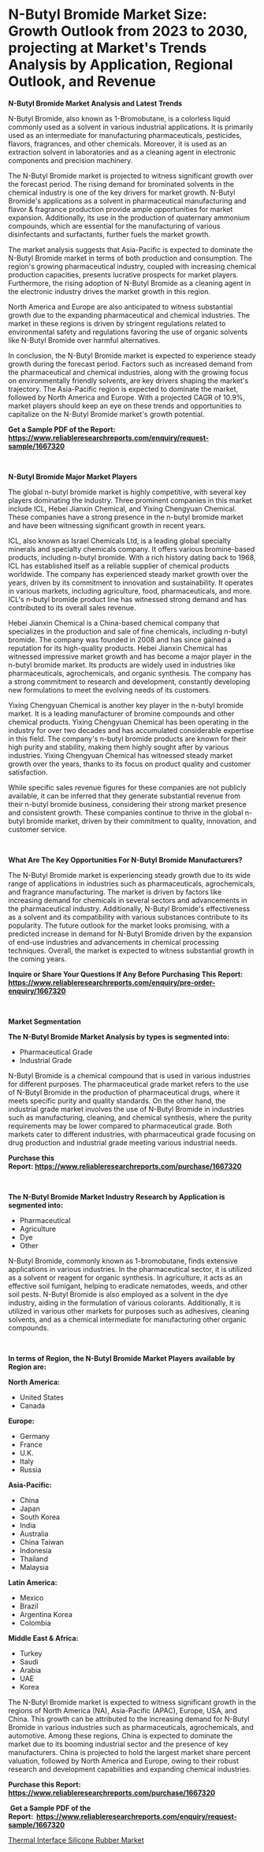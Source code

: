<p><h1>N-Butyl Bromide Market Size: Growth Outlook from 2023 to 2030, projecting at Market's Trends Analysis by Application, Regional Outlook, and Revenue</h1></p><p><strong>N-Butyl Bromide Market Analysis and Latest Trends</strong></p>
<p><p>N-Butyl Bromide, also known as 1-Bromobutane, is a colorless liquid commonly used as a solvent in various industrial applications. It is primarily used as an intermediate for manufacturing pharmaceuticals, pesticides, flavors, fragrances, and other chemicals. Moreover, it is used as an extraction solvent in laboratories and as a cleaning agent in electronic components and precision machinery.</p><p>The N-Butyl Bromide market is projected to witness significant growth over the forecast period. The rising demand for brominated solvents in the chemical industry is one of the key drivers for market growth. N-Butyl Bromide's applications as a solvent in pharmaceutical manufacturing and flavor & fragrance production provide ample opportunities for market expansion. Additionally, its use in the production of quaternary ammonium compounds, which are essential for the manufacturing of various disinfectants and surfactants, further fuels the market growth.</p><p>The market analysis suggests that Asia-Pacific is expected to dominate the N-Butyl Bromide market in terms of both production and consumption. The region's growing pharmaceutical industry, coupled with increasing chemical production capacities, presents lucrative prospects for market players. Furthermore, the rising adoption of N-Butyl Bromide as a cleaning agent in the electronic industry drives the market growth in this region.</p><p>North America and Europe are also anticipated to witness substantial growth due to the expanding pharmaceutical and chemical industries. The market in these regions is driven by stringent regulations related to environmental safety and regulations favoring the use of organic solvents like N-Butyl Bromide over harmful alternatives.</p><p>In conclusion, the N-Butyl Bromide market is expected to experience steady growth during the forecast period. Factors such as increased demand from the pharmaceutical and chemical industries, along with the growing focus on environmentally friendly solvents, are key drivers shaping the market's trajectory. The Asia-Pacific region is expected to dominate the market, followed by North America and Europe. With a projected CAGR of 10.9%, market players should keep an eye on these trends and opportunities to capitalize on the N-Butyl Bromide market's growth potential.</p></p>
<p><strong>Get a Sample PDF of the Report:&nbsp; <a href="https://www.reliableresearchreports.com/enquiry/request-sample/1667320">https://www.reliableresearchreports.com/enquiry/request-sample/1667320</a></strong></p>
<p>&nbsp;</p>
<p><strong>N-Butyl Bromide Major Market Players</strong></p>
<p><p>The global n-butyl bromide market is highly competitive, with several key players dominating the industry. Three prominent companies in this market include ICL, Hebei Jianxin Chemical, and Yixing Chengyuan Chemical. These companies have a strong presence in the n-butyl bromide market and have been witnessing significant growth in recent years.</p><p>ICL, also known as Israel Chemicals Ltd, is a leading global specialty minerals and specialty chemicals company. It offers various bromine-based products, including n-butyl bromide. With a rich history dating back to 1968, ICL has established itself as a reliable supplier of chemical products worldwide. The company has experienced steady market growth over the years, driven by its commitment to innovation and sustainability. It operates in various markets, including agriculture, food, pharmaceuticals, and more. ICL's n-butyl bromide product line has witnessed strong demand and has contributed to its overall sales revenue.</p><p>Hebei Jianxin Chemical is a China-based chemical company that specializes in the production and sale of fine chemicals, including n-butyl bromide. The company was founded in 2008 and has since gained a reputation for its high-quality products. Hebei Jianxin Chemical has witnessed impressive market growth and has become a major player in the n-butyl bromide market. Its products are widely used in industries like pharmaceuticals, agrochemicals, and organic synthesis. The company has a strong commitment to research and development, constantly developing new formulations to meet the evolving needs of its customers.</p><p>Yixing Chengyuan Chemical is another key player in the n-butyl bromide market. It is a leading manufacturer of bromine compounds and other chemical products. Yixing Chengyuan Chemical has been operating in the industry for over two decades and has accumulated considerable expertise in this field. The company's n-butyl bromide products are known for their high purity and stability, making them highly sought after by various industries. Yixing Chengyuan Chemical has witnessed steady market growth over the years, thanks to its focus on product quality and customer satisfaction.</p><p>While specific sales revenue figures for these companies are not publicly available, it can be inferred that they generate substantial revenue from their n-butyl bromide business, considering their strong market presence and consistent growth. These companies continue to thrive in the global n-butyl bromide market, driven by their commitment to quality, innovation, and customer service.</p></p>
<p>&nbsp;</p>
<p><strong>What Are The Key Opportunities For N-Butyl Bromide Manufacturers?</strong></p>
<p><p>The N-Butyl Bromide market is experiencing steady growth due to its wide range of applications in industries such as pharmaceuticals, agrochemicals, and fragrance manufacturing. The market is driven by factors like increasing demand for chemicals in several sectors and advancements in the pharmaceutical industry. Additionally, N-Butyl Bromide's effectiveness as a solvent and its compatibility with various substances contribute to its popularity. The future outlook for the market looks promising, with a predicted increase in demand for N-Butyl Bromide driven by the expansion of end-use industries and advancements in chemical processing techniques. Overall, the market is expected to witness substantial growth in the coming years.</p></p>
<p><strong>Inquire or Share Your Questions If Any Before Purchasing This Report: <a href="https://www.reliableresearchreports.com/enquiry/pre-order-enquiry/1667320">https://www.reliableresearchreports.com/enquiry/pre-order-enquiry/1667320</a></strong></p>
<p>&nbsp;</p>
<p><strong>Market Segmentation</strong></p>
<p><strong>The N-Butyl Bromide Market Analysis by types is segmented into:</strong></p>
<p><ul><li>Pharmaceutical Grade</li><li>Industrial Grade</li></ul></p>
<p><p>N-Butyl Bromide is a chemical compound that is used in various industries for different purposes. The pharmaceutical grade market refers to the use of N-Butyl Bromide in the production of pharmaceutical drugs, where it meets specific purity and quality standards. On the other hand, the industrial grade market involves the use of N-Butyl Bromide in industries such as manufacturing, cleaning, and chemical synthesis, where the purity requirements may be lower compared to pharmaceutical grade. Both markets cater to different industries, with pharmaceutical grade focusing on drug production and industrial grade meeting various industrial needs.</p></p>
<p><strong>Purchase this Report:&nbsp;<a href="https://www.reliableresearchreports.com/purchase/1667320">https://www.reliableresearchreports.com/purchase/1667320</a></strong></p>
<p>&nbsp;</p>
<p><strong>The N-Butyl Bromide Market Industry Research by Application is segmented into:</strong></p>
<p><ul><li>Pharmaceutical</li><li>Agriculture</li><li>Dye</li><li>Other</li></ul></p>
<p><p>N-Butyl Bromide, commonly known as 1-bromobutane, finds extensive applications in various industries. In the pharmaceutical sector, it is utilized as a solvent or reagent for organic synthesis. In agriculture, it acts as an effective soil fumigant, helping to eradicate nematodes, weeds, and other soil pests. N-Butyl Bromide is also employed as a solvent in the dye industry, aiding in the formulation of various colorants. Additionally, it is utilized in various other markets for purposes such as adhesives, cleaning solvents, and as a chemical intermediate for manufacturing other organic compounds.</p></p>
<p>&nbsp;</p>
<p><strong>In terms of Region, the N-Butyl Bromide Market Players available by Region are:</strong></p>
<p>
    <p> <strong> North America: </strong>
        <ul>
            <li>United States</li>
            <li>Canada</li>
        </ul>
        </p> 
    <p> <strong> Europe: </strong>
        <ul>
            <li>Germany</li>
            <li>France</li>
            <li>U.K.</li>
            <li>Italy</li>
            <li>Russia</li>
        </ul>
        </p> 
    <p> <strong> Asia-Pacific: </strong>
        <ul>
            <li>China</li>
            <li>Japan</li>
            <li>South Korea</li>
            <li>India</li>
            <li>Australia</li>
            <li>China Taiwan</li>
            <li>Indonesia</li>
            <li>Thailand</li>
            <li>Malaysia</li>
        </ul>
        </p> 
    <p> <strong> Latin America: </strong>
        <ul>
            <li>Mexico</li>
            <li>Brazil</li>
            <li>Argentina Korea</li>
            <li>Colombia</li>
        </ul>
        </p> 
    <p> <strong> Middle East & Africa: </strong>
        <ul>
            <li>Turkey</li>
            <li>Saudi</li>
            <li>Arabia</li>
            <li>UAE</li>
            <li>Korea</li>
        </ul>
    </p>
    </p>
<p><p>The N-Butyl Bromide market is expected to witness significant growth in the regions of North America (NA), Asia-Pacific (APAC), Europe, USA, and China. This growth can be attributed to the increasing demand for N-Butyl Bromide in various industries such as pharmaceuticals, agrochemicals, and automotive. Among these regions, China is expected to dominate the market due to its booming industrial sector and the presence of key manufacturers. China is projected to hold the largest market share percent valuation, followed by North America and Europe, owing to their robust research and development capabilities and expanding chemical industries.</p></p>
<p><strong>Purchase this Report: <a href="https://www.reliableresearchreports.com/purchase/1667320">https://www.reliableresearchreports.com/purchase/1667320</a></strong></p>
<p>&nbsp;<strong>Get a Sample PDF of the Report:&nbsp;&nbsp;<a href="https://www.reliableresearchreports.com/enquiry/request-sample/1667320">https://www.reliableresearchreports.com/enquiry/request-sample/1667320</a></strong></p>
<p><strong></strong></p>
<p><p><a href="https://github.com/PeterParrish5/Market-Research-Report-List-2/blob/main/thermal-interface-silicone-rubber-market.md">Thermal Interface Silicone Rubber Market</a></p></p>